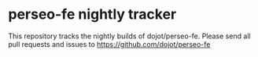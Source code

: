# perseo-fe nightly tracker

This repository tracks the nightly builds of dojot/perseo-fe.
Please send all pull requests and issues to https://github.com/dojot/perseo-fe
